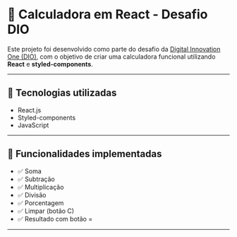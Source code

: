 # 🧮 Calculadora em React - Desafio DIO

Este projeto foi desenvolvido como parte do desafio da [Digital Innovation One (DIO)](https://www.dio.me/), com o objetivo de criar uma calculadora funcional utilizando **React** e **styled-components**.

---

## 🚀 Tecnologias utilizadas

- React.js  
- Styled-components  
- JavaScript  

---

## 🎯 Funcionalidades implementadas

- ✅ Soma  
- ✅ Subtração  
- ✅ Multiplicação  
- ✅ Divisão  
- ✅ Porcentagem  
- ✅ Limpar (botão C)  
- ✅ Resultado com botão =  

---
